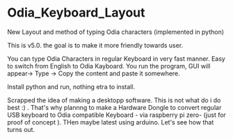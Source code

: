 # Odia_Keyboard_Layout
New Layout and method of typing Odia characters (implemented in python)

This is v5.0. the goal is to make it more friendly towards user. 


You can type Odia Characters in regular Keyboard in very fast manner. 
Easy to switch from English to Odia Kayboard.
You run the program, GUI will appear-> Type -> Copy the content and paste it somewhere.



Install python and run, nothing etra to install.

Scrapped the idea of making a desktopp software. This is not what do i do best :)  .  That's why plannng to make a Hardware Dongle to convert regular USB keyboard to Odia compatible Keyboard - via raspberry pi zero- (just for proof of concept ). THen maybe latest using arduino. Let's see how that turns out.




